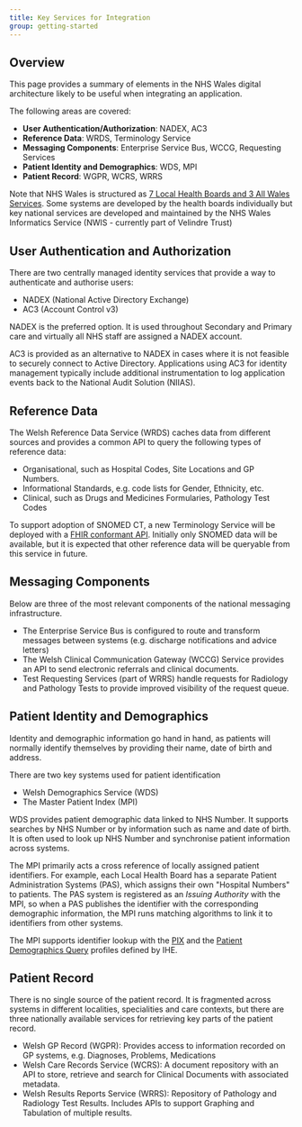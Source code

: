 ```yaml
---
title: Key Services for Integration
group: getting-started
---
```

## Overview
This page provides a summary of elements in the NHS Wales digital architecture likely to be useful when integrating an application.

The following areas are covered:
 - **User Authentication/Authorization**: NADEX, AC3
 - **Reference Data**: WRDS, Terminology Service
 - **Messaging Components**: Enterprise Service Bus, WCCG, Requesting Services
 - **Patient Identity and Demographics**: WDS, MPI
 - **Patient Record**: WGPR, WCRS, WRRS

Note that NHS Wales is structured as [7 Local Health Boards and 3 All Wales Services](http://www.wales.nhs.uk/nhswalesaboutus/structure). Some systems are developed by the health boards individually but key national services are developed and maintained by the NHS Wales Informatics Service (NWIS - currently part of Velindre Trust) 


## User Authentication and Authorization
There are two centrally managed identity services that provide a way to authenticate and authorise users:
 - NADEX (National Active Directory Exchange)
 - AC3 (Account Control v3)

NADEX is the preferred option.  It is used throughout Secondary and Primary care and virtually all NHS staff are assigned a NADEX account.  

AC3 is provided as an alternative to NADEX in cases where it is not feasible to securely connect to Active Directory.  Applications using AC3 for identity management typically include additional instrumentation to log application events back to the National Audit Solution (NIIAS).


## Reference Data
The Welsh Reference Data Service (WRDS) caches data from different sources and provides a common API to query the following types of reference data:

- Organisational, such as Hospital Codes, Site Locations and GP Numbers.
- Informational Standards, e.g. code lists for Gender, Ethnicity, etc. 
- Clinical, such as Drugs and Medicines Formularies, Pathology Test Codes 

To support adoption of SNOMED CT, a new Terminology Service will be deployed with a [FHIR conformant API](http://hl7.org/implement/standards/fhir/terminology-module.html). Initially only SNOMED data will be available, but it is expected that other reference data will be queryable from this service in future.


## Messaging Components
Below are three of the most relevant components of the national messaging infrastructure.

- The Enterprise Service Bus is configured to route and transform messages between systems (e.g. discharge notifications and advice letters)
- The Welsh Clinical Communication Gateway (WCCG) Service provides an API to send electronic referrals and clinical documents.
- Test Requesting Services (part of WRRS) handle requests for Radiology and Pathology Tests to provide improved visibility of the request queue.


## Patient Identity and Demographics
Identity and demographic information go hand in hand, as patients will normally identify themselves by providing their name, date of birth and address.

There are two key systems used for patient identification
 - Welsh Demographics Service (WDS)
 - The Master Patient Index (MPI)

WDS provides patient demographic data linked to NHS Number.  It supports searches by NHS Number or by information such as name and date of birth.  It is often used to look up NHS Number and synchronise patient information across systems.

The MPI primarily acts a cross reference of locally assigned patient identifiers. For example, each Local Health Board has a separate Patient Administration Systems (PAS), which assigns their own "Hospital Numbers" to patients.  The PAS system is registered as an *Issuing Authority* with the MPI, so when a PAS publishes the identifier with the corresponding demographic information, the MPI runs matching algorithms to link it to identifiers from other systems.

The MPI supports identifier lookup with the [PIX](https://wiki.ihe.net/index.php/Patient_Identifier_Cross-Referencing) and the [Patient Demographics Query](https://wiki.ihe.net/index.php/Patient_Demographics_Query) profiles defined by IHE.


## Patient Record
There is no single source of the patient record.  It is fragmented across systems in different localities, specialities and care contexts, but there are three nationally available services for retrieving key parts of the patient record.

- Welsh GP Record (WGPR): Provides access to information recorded on GP systems, e.g. Diagnoses, Problems, Medications 
- Welsh Care Records Service (WCRS): A document repository with an API to store, retrieve and search for Clinical Documents with associated metadata.
- Welsh Results Reports Service (WRRS): Repository of Pathology and Radiology Test Results.  Includes APIs to support Graphing and Tabulation of multiple results.







